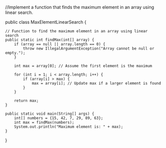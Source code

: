 //Implement a function that finds the maximum element in an array using linear search.

public class MaxElementLinearSearch {

    // Function to find the maximum element in an array using linear search
    public static int findMax(int[] array) {
        if (array == null || array.length == 0) {
            throw new IllegalArgumentException("Array cannot be null or empty.");
        }

        int max = array[0]; // Assume the first element is the maximum

        for (int i = 1; i < array.length; i++) {
            if (array[i] > max) {
                max = array[i]; // Update max if a larger element is found
            }
        }

        return max;
    }

    public static void main(String[] args) {
        int[] numbers = {15, 42, 7, 29, 89, 63};
        int max = findMax(numbers);
        System.out.println("Maximum element is: " + max);
    }
}
